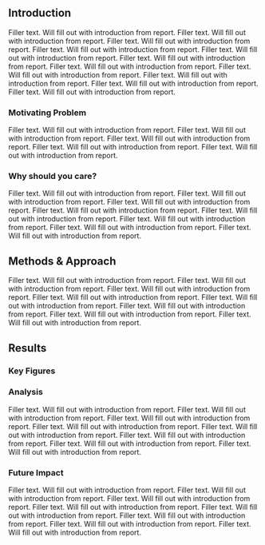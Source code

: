 ## Introduction

Filler text. Will fill out with introduction from report. Filler text. Will fill out with introduction from report. Filler text. Will fill out with introduction from report. Filler text. Will fill out with introduction from report. Filler text. Will fill out with introduction from report. Filler text. Will fill out with introduction from report. Filler text. Will fill out with introduction from report. Filler text. Will fill out with introduction from report. Filler text. Will fill out with introduction from report. Filler text. Will fill out with introduction from report. Filler text. Will fill out with introduction from report.

### Motivating Problem

Filler text. Will fill out with introduction from report. Filler text. Will fill out with introduction from report. Filler text. Will fill out with introduction from report. Filler text. Will fill out with introduction from report. Filler text. Will fill out with introduction from report.

### Why should you care?

Filler text. Will fill out with introduction from report. Filler text. Will fill out with introduction from report. Filler text. Will fill out with introduction from report. Filler text. Will fill out with introduction from report. Filler text. Will fill out with introduction from report. Filler text. Will fill out with introduction from report. Filler text. Will fill out with introduction from report. Filler text. Will fill out with introduction from report.

## Methods & Approach

Filler text. Will fill out with introduction from report. Filler text. Will fill out with introduction from report. Filler text. Will fill out with introduction from report. Filler text. Will fill out with introduction from report. Filler text. Will fill out with introduction from report. Filler text. Will fill out with introduction from report. Filler text. Will fill out with introduction from report. Filler text. Will fill out with introduction from report.

## Results

### Key Figures

### Analysis

Filler text. Will fill out with introduction from report. Filler text. Will fill out with introduction from report. Filler text. Will fill out with introduction from report. Filler text. Will fill out with introduction from report. Filler text. Will fill out with introduction from report. Filler text. Will fill out with introduction from report. Filler text. Will fill out with introduction from report. Filler text. Will fill out with introduction from report.

### Future Impact

Filler text. Will fill out with introduction from report. Filler text. Will fill out with introduction from report. Filler text. Will fill out with introduction from report. Filler text. Will fill out with introduction from report. Filler text. Will fill out with introduction from report. Filler text. Will fill out with introduction from report. Filler text. Will fill out with introduction from report. Filler text. Will fill out with introduction from report.
